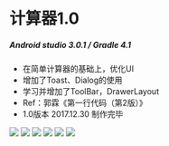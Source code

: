 # 计算器1.0
##### Android studio 3.0.1 / Gradle 4.1
- 在简单计算器的基础上，优化UI   
- 增加了Toast、Dialog的使用
- 学习并增加了ToolBar，DrawerLayout    
- Ref：郭霖《第一行代码（第2版）》
- 1.0版本 2017.12.30 制作完毕

![](https://github.com/HBU/AndroidTest/blob/master/MyCalculator/1.png)
![](https://github.com/HBU/AndroidTest/blob/master/MyCalculator/2.png)
![](https://github.com/HBU/AndroidTest/blob/master/MyCalculator/3.png)
![](https://github.com/HBU/AndroidTest/blob/master/MyCalculator/4.png)
![](https://github.com/HBU/AndroidTest/blob/master/MyCalculator/5.png)
![](https://github.com/HBU/AndroidTest/blob/master/MyCalculator/6.png)
